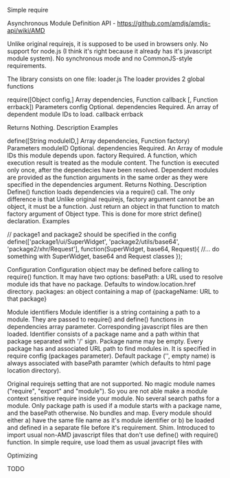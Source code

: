 Simple require

Asynchronous Module Definition API - https://github.com/amdjs/amdjs-api/wiki/AMD

Unlike original requirejs, it is supposed to be used in browsers only. No support for node.js (I think it's right because it already has
it's javascript module system).
No synchronous mode and no CommonJS-style requirements.

The library consists on one file: loader.js
The loader provides 2 global functions

require([Object config,] Array dependencies, Function callback [, Function errback])
Parameters
config
 Optional.
dependencies
 Required. An array of dependent module IDs to load.
callback
errback

Returns
 Nothing.
Description
Examples

define([String moduleID,] Array dependencies, Function factory)
Parameters
moduleID
 Optional.
dependencies
 Required. An Array of module IDs this module depends upon.
factory
 Required. A function, which execution result is treated as the module content. The function is executed only once,
 after the dependecies have been resolved. Dependent modules are provided as the function arguments in the same order
 as they were specified in the dependencies argument.
Returns
 Nothing.
Description
 Define() function loads dependencies via a require() call. The only difference is that
 Unlike original requirejs, factory argument cannot be an object, it must be a function. Just return an object in that
 function to match factory argument of Object type. This is done for more strict define() declaration.
Examples

// package1 and package2 should be specified in the config
define(['package1/ui/SuperWidget', 'package2/utils/base64', 'package2/xhr/Request'],
 function(SuperWidget, base64, Request){
 //... do something with SuperWidget, base64 and Request classes
});

Configuration
Configuration object may be defined before calling to require() function. It may have two options:
basePath: a URL used to resolve module ids that have no package. Defaults to window.location.href directory.
packages: an object containing a map of {packageName: URL to that package}

Module identifiers
Module identifier is a string containing a path to a module. They are passed to require() and define() functions in
dependencies array parameter. Corresponding javascript files are then loaded.
Identifier consists of a package name and a path within that package separated with '/' sign. Package name may be empty.
Every package has and associated URL path to find modules in. It is specified in require config (packages parameter).
Default package ('', empty name) is always associated with basePath paramter (which defaults to html page location directory).

Original requirejs setting that are not supported.
No magic module names ("require", "export" and "module"). So you are not able make a module context sensitive
require inside your module.
No several search paths for a module. Only package path is used if a module starts with a package name, and the basePath
otherwise.
No bundles and map. Every module should either a) have the same file name as it's module identifier or b) be loaded and defined in a
separate file before it's requirement.
Shim.
Introduced to import usual non-AMD javascript files that don't use define() with require() function.
In simple require, use load them as usual javacript files with <sript src="noDefineFile"></script>


Optimizing

TODO